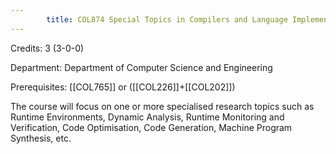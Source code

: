 ```yaml
---
        title: COL874 Special Topics in Compilers and Language Implementation
---
```

Credits: 3 (3-0-0)

Department: Department of Computer Science and Engineering

Prerequisites: [[COL765]] or ([[COL226]]+[[COL202]])

The course will focus on one or more specialised research topics such as Runtime Environments, Dynamic Analysis, Runtime Monitoring and Verification, Code Optimisation, Code Generation, Machine Program Synthesis, etc.